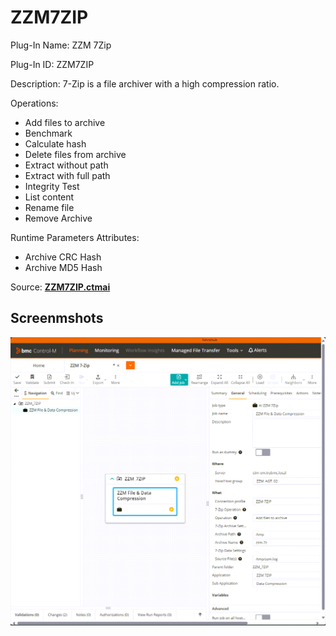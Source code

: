 # ZZM7ZIP

Plug-In Name: ZZM 7Zip

Plug-In ID: ZZM7ZIP

Description: 7-Zip is a file archiver with a high compression ratio.

Operations:

- Add files to archive
- Benchmark
- Calculate hash
- Delete files from archive
- Extract without path
- Extract with full path
- Integrity Test
- List content
- Rename file
- Remove Archive

Runtime Parameters Attributes:

- Archive CRC Hash
- Archive MD5 Hash

Source: [**ZZM7ZIP.ctmai**](../src/7Zip/ZZM7ZIP.ctmai)

## Screenmshots

![ZZM File & Data Compression](images/zzm-7zip.png)